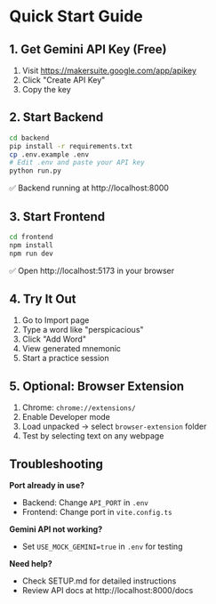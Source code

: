 # Quick Start Guide

## 1. Get Gemini API Key (Free)

1. Visit https://makersuite.google.com/app/apikey
2. Click "Create API Key"
3. Copy the key

## 2. Start Backend

```bash
cd backend
pip install -r requirements.txt
cp .env.example .env
# Edit .env and paste your API key
python run.py
```

✅ Backend running at http://localhost:8000

## 3. Start Frontend

```bash
cd frontend
npm install
npm run dev
```

✅ Open http://localhost:5173 in your browser

## 4. Try It Out

1. Go to Import page
2. Type a word like "perspicacious"
3. Click "Add Word"
4. View generated mnemonic
5. Start a practice session

## 5. Optional: Browser Extension

1. Chrome: `chrome://extensions/`
2. Enable Developer mode
3. Load unpacked → select `browser-extension` folder
4. Test by selecting text on any webpage

## Troubleshooting

**Port already in use?**
- Backend: Change `API_PORT` in `.env`
- Frontend: Change port in `vite.config.ts`

**Gemini API not working?**
- Set `USE_MOCK_GEMINI=true` in `.env` for testing

**Need help?**
- Check SETUP.md for detailed instructions
- Review API docs at http://localhost:8000/docs
